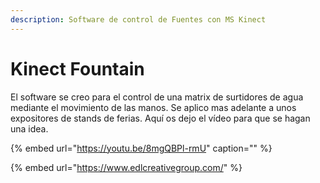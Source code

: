 ```yaml
---
description: Software de control de Fuentes con MS Kinect
---
```


# Kinect Fountain

El software se creo para el control de una matrix de surtidores de agua mediante el movimiento de las manos. Se aplico mas adelante a unos expositores de stands de ferias. Aquí os dejo el vídeo para que se hagan una idea.

{% embed url="https://youtu.be/8mgQBPl-rmU" caption="" %}

{% embed url="https://www.edlcreativegroup.com/" %}



